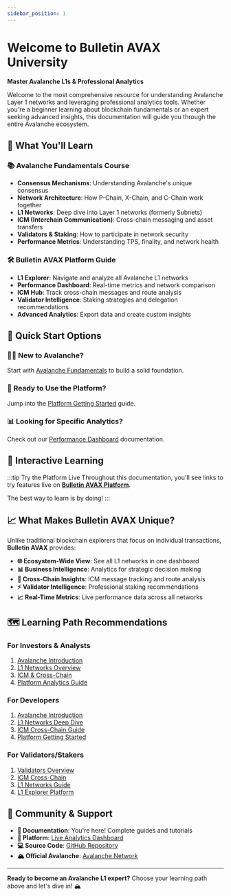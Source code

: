 ```yaml
---
sidebar_position: 1
---
```


# Welcome to Bulletin AVAX University

**Master Avalanche L1s & Professional Analytics**

Welcome to the most comprehensive resource for understanding Avalanche Layer 1 networks and leveraging professional analytics tools. Whether you're a beginner learning about blockchain fundamentals or an expert seeking advanced insights, this documentation will guide you through the entire Avalanche ecosystem.

## 🎯 What You'll Learn

### 📚 **Avalanche Fundamentals Course**
- **Consensus Mechanisms**: Understanding Avalanche's unique consensus
- **Network Architecture**: How P-Chain, X-Chain, and C-Chain work together
- **L1 Networks**: Deep dive into Layer 1 networks (formerly Subnets)
- **ICM (Interchain Communication)**: Cross-chain messaging and asset transfers
- **Validators & Staking**: How to participate in network security
- **Performance Metrics**: Understanding TPS, finality, and network health

### 🛠️ **Bulletin AVAX Platform Guide**
- **L1 Explorer**: Navigate and analyze all Avalanche L1 networks
- **Performance Dashboard**: Real-time metrics and network comparison
- **ICM Hub**: Track cross-chain messages and route analysis
- **Validator Intelligence**: Staking strategies and delegation recommendations
- **Advanced Analytics**: Export data and create custom insights

## 🚀 **Quick Start Options**

### 👨‍🎓 **New to Avalanche?**
Start with [Avalanche Fundamentals](./avalanche/introduction) to build a solid foundation.

### 🔧 **Ready to Use the Platform?**
Jump into the [Platform Getting Started](./platform/getting-started) guide.

### 📊 **Looking for Specific Analytics?**
Check out our [Performance Dashboard](./platform/analytics) documentation.

## 🎪 **Interactive Learning**

:::tip Try the Platform Live
Throughout this documentation, you'll see links to try features live on [**Bulletin AVAX Platform**](https://bulletin-avax.vercel.app).

The best way to learn is by doing!
:::

## 📈 **What Makes Bulletin AVAX Unique?**

Unlike traditional blockchain explorers that focus on individual transactions, **Bulletin AVAX** provides:

- **🌐 Ecosystem-Wide View**: See all L1 networks in one dashboard
- **📊 Business Intelligence**: Analytics for strategic decision making
- **🔗 Cross-Chain Insights**: ICM message tracking and route analysis
- **⚡ Validator Intelligence**: Professional staking recommendations
- **📈 Real-Time Metrics**: Live performance data across all networks

## 🗺️ **Learning Path Recommendations**

### **For Investors & Analysts**
1. [Avalanche Introduction](./avalanche/introduction)
2. [L1 Networks Overview](./avalanche/l1-networks)
3. [ICM & Cross-Chain](./avalanche/icm)
4. [Platform Analytics Guide](./platform/analytics)

### **For Developers**
1. [Avalanche Introduction](./avalanche/introduction)
2. [L1 Networks Deep Dive](./avalanche/l1-networks)
3. [ICM Cross-Chain Guide](./avalanche/icm)
4. [Platform Getting Started](./platform/getting-started)

### **For Validators/Stakers**
1. [Validators Overview](./avalanche/validators)
2. [ICM Cross-Chain](./avalanche/icm)
3. [L1 Networks Guide](./avalanche/l1-networks)
4. [L1 Explorer Platform](./platform/l1-explorer)

## 🤝 **Community & Support**

- **📖 Documentation**: You're here! Complete guides and tutorials
- **🔧 Platform**: [Live Analytics Dashboard](https://bulletin-avax.vercel.app)
- **💻 Source Code**: [GitHub Repository](https://github.com/gabrielrondon/bulletin-avax)
- **🏔️ Official Avalanche**: [Avalanche Network](https://avax.network)

---

**Ready to become an Avalanche L1 expert?** Choose your learning path above and let's dive in! 🏔️
